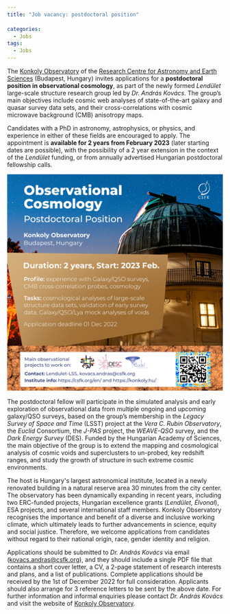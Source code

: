 ```yaml
---
title: "Job vacancy: postdoctoral position"

categories:
  - Jobs
tags:
  - Jobs
---
```


The [Konkoly Observatory](https://konkoly.hu/index.shtml) of the [Research Centre for Astronomy and Earth Sciences](https://csfk.org/en/) (Budapest, Hungary) invites applications for a **postdoctoral position in observational cosmology**, as part of the newly formed _Lendület_ large-scale structure research group led by _Dr. András Kovács_. The group’s main objectives include cosmic web analyses of state-of-the-art galaxy and quasar survey data sets, and their cross-correlations with cosmic microwave background (CMB) anisotropy maps. 

Candidates with a PhD in astronomy, astrophysics, or physics, and experience in either of these fields are encouraged to apply. The appointment is **available for 2 years from February 2023** (later starting dates are possible), with the possibility of a 2 year extension in the context of the _Lendület_ funding, or from annually advertised Hungarian postdoctoral fellowship calls.

![collab](/assets/images/Lendulet_LSS_postdoc.png)

The postdoctoral fellow will participate in the simulated analysis and early exploration of observational data from multiple ongoing and upcoming galaxy/QSO surveys, based on the group’s membership in the _Legacy Survey of Space and Time_ (LSST) project at the _Vera C. Rubin Observatory_, the _Euclid_ Consortium, the _J-PAS_ project, the _WEAVE-QSO_ survey, and the _Dark Energy Survey_ (DES). Funded by the Hungarian Academy of Sciences, the main objective of the group is to extend the mapping and cosmological analysis of cosmic voids and superclusters to un-probed, key redshift ranges, and study the growth of structure in such extreme cosmic environments. 

The host is Hungary's largest astronomical institute, located in a newly renovated building in a natural reserve area 30 minutes from the city center. The observatory has been dynamically expanding in recent years, including two ERC-funded projects, Hungarian excellence grants (_Lendület, Élvonal_), ESA projects, and several international staff members. Konkoly Observatory recognises the importance and benefit of a diverse and inclusive working climate, which ultimately leads to further advancements in science, equity and social justice. Therefore, we welcome applications from candidates without regard to their national origin, race, gender identity and religion.

Applications should be submitted to _Dr. András Kovács_ via email (kovacs.andras@csfk.org), and they should include a single PDF file that contains a short cover letter, a CV, a 2-page statement of research interests and plans, and a list of publications. Complete applications should be received by the 1st of December 2022 for full consideration. Applicants should also arrange for 3 reference letters to be sent by the above date. For further information and informal enquiries please contact _Dr. András Kovács_ and visit the website of [Konkoly Observatory](https://konkoly.hu/index.shtml).
